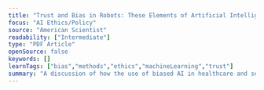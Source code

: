```yaml
---
title: "Trust and Bias in Robots: These Elements of Artificial Intelligence Present Ethical Challenges, Which Scientists Are Trying to Solve"
focus: "AI Ethics/Policy"
source: "American Scientist"
readability: ["Intermediate"]
type: "PDF Article"
openSource: false
keywords: []
learnTags: ["bias","methods","ethics","machineLearning","trust"]
summary: "A discussion of how the use of biased AI in healthcare and self-driving cars can lead to problematic decision-making that is compounded by the human tendency to trust AI decisions. "
---
```

